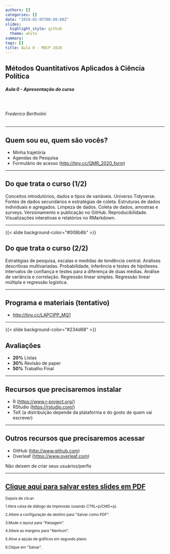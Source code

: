 ```yaml
---
authors: []
categories: []
date: "2019-02-05T00:00:00Z"
slides:
  highlight_style: github
  theme: white
summary: 
tags: []
title: Aula 0 - MQCP 2020
---
```


## Métodos Quantitativos Aplicados à Ciência Política

##### Aula 0 - Apresentação do curso

<br>

###### Frederico Bertholini

---


## Quem sou eu, quem são vocês?

- Minha trajetória
- Agendas de Pesquisa
- Formulário de acesso (http://tiny.cc/QMR_2020_form)



---

<section data-transition="slide-in fade-out" data-background-color="#008b8b">

## Do que trata o curso (1/2)

Conceitos introdutórios, dados e tipos de variáveis. Universo Tidyverse. Fontes de dados secundários e estratégias de coleta. Estruturas de dados individuais e agregados. Limpeza de dados. Coleta de dados, amostras e surveys. Versionamento e publicação no GitHub. Reproducibilidade. Visualizações interativas e relatórios no RMarkdown. 

---
{{< slide background-color="#008b8b" >}}

## Do que trata o curso (2/2)

Estratégias de pesquisa, escalas e medidas de tendência central. Análises descritivas multivariadas. Probabilidade, inferência e testes de hipóteses. Intervalos de confiança e testes para a diferença de duas médias. Análise de variância e correlação. Regressão linear simples. Regressão linear múltipla e regressão logística.

</section>

---
## Programa e materiais (tentativo)

- http://tiny.cc/LAPCIPP_MQ1

---
{{< slide background-color="#234d68" >}}


## Avaliações

- **20%** Listas
- **30%** Revisão de paper
- **50%** Trabalho Final

---
## Recursos que precisaremos instalar

- R (https://www.r-project.org/)
- RStudio (https://rstudio.com/)
- TeX (a distribuição depende da plataforma e do gosto de quem vai escrever)

---
## Outros recursos que precisaremos acessar

- GitHub (http://www.github.com)
- Overleaf (https://www.overleaf.com)

Não deixem de criar seus usuários/perfis

---


## [Clique aqui para salvar estes slides em PDF](https://fbertholini.netlify.com/slides/mqr_2020_aula00/?print-pdf#/)

<small> 
Depois de clicar:

1.Abra caixa de diálogo da impressão (usando CTRL+p/CMD+p).

2.Altere a configuração de destino para "Salvar como PDF".

3.Mude o layout para "Paisagem".

4.Altere as margens para "Nenhum".

5.Ative a opção de gráficos em segundo plano.

6.Clique em "Salvar".

</small>
